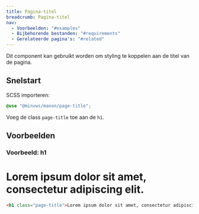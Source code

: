 ```yaml
---
title: Pagina-titel
breadcrumb: Pagina-titel
nav:
  - Voorbeelden: "#examples"
  - Bijbehorende bestanden: "#requirements"
  - Gerelateerde pagina's: "#related"
---
```


<p class="introduction">Dit component kan gebruikt worden om styling te koppelen aan de titel van de pagina.</p>

<h2 id="quickstart">Snelstart</h2>

SCSS importeren:

```scss
@use "@minvws/manon/page-title";
```

Voeg de class `page-title` toe aan de <code>h1</code>.

<h2 id="examples">Voorbeelden</h2>

### Voorbeeld: h1

<h1 class="page-title">Lorem ipsum dolor sit amet, consectetur adipiscing elit.</h1>

```html
<h1 class="page-title">Lorem ipsum dolor sit amet, consectetur adipiscing elit.</h1>
```

